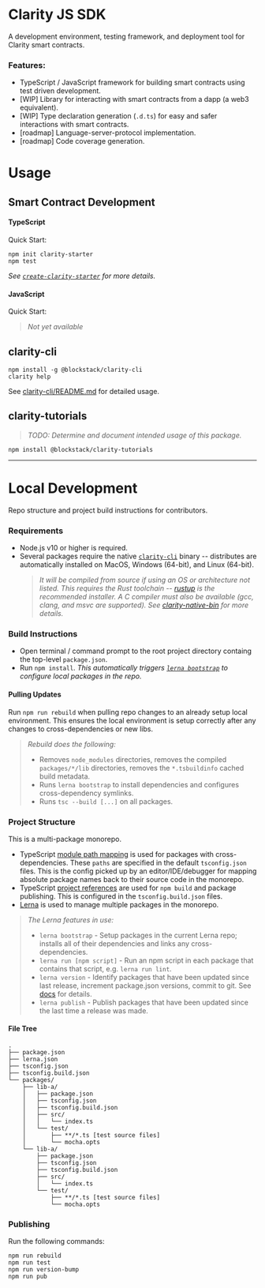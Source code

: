 # Clarity JS SDK

A development environment, testing framework, and deployment tool for Clarity smart contracts.

### Features:

- TypeScript / JavaScript framework for building smart contracts using test driven development.
- [WIP] Library for interacting with smart contracts from a dapp (a web3 equivalent).
- [WIP] Type declaration generation (`.d.ts`) for easy and safer interactions with smart contracts.
- [roadmap] Language-server-protocol implementation.
- [roadmap] Code coverage generation.


# Usage

## Smart Contract Development

#### TypeScript

Quick Start:
```
npm init clarity-starter
npm test
```

_See [`create-clarity-starter`](packages/create-clarity-starter/README.md) for more details._

#### JavaScript

Quick Start:

> _Not yet available_


## clarity-cli

```
npm install -g @blockstack/clarity-cli
clarity help
```

See [clarity-cli/README.md](packages/clarity-cli/README.md) for detailed usage. 

## clarity-tutorials

> _TODO: Determine and document intended usage of this package._

```
npm install @blockstack/clarity-tutorials
```

----

# Local Development

Repo structure and project build instructions for contributors. 

### Requirements
* Node.js v10 or higher is required. 
* Several packages require the native [`clarity-cli`](https://github.com/blockstack/blockstack-core/blob/develop/src/clarity_cli.rs) binary 
  -- distributes are automatically installed on MacOS, Windows (64-bit), and Linux (64-bit). 
  > _It will be compiled from source if using an OS or architecture not listed. 
  > This requires the Rust toolchain -- [rustup](https://rustup.rs/) is the recommended installer. 
  > A C compiler must also be available (gcc, clang, and msvc are supported). 
  > See [clarity-native-bin](packages/clarity-native-bin/README.md) for more details._

### Build Instructions

* Open terminal / command prompt to the root project directory containg the top-level `package.json`.
* Run `npm install`. _This automatically triggers [`lerna bootstrap`](https://github.com/lerna/lerna) to configure local packages in the repo._

#### Pulling Updates

Run `npm run rebuild` when pulling repo changes to an already setup local environment. This ensures the local environment is setup correctly after any changes to cross-dependencies or new libs. 
> _Rebuild does the following:_
> * Removes `node_modules` directories, removes the compiled `packages/*/lib` directories, removes the `*.tsbuildinfo` cached build metadata. 
> * Runs `lerna bootstrap` to install dependencies and configures cross-dependency symlinks. 
> * Runs `tsc --build [...]` on all packages. 


### Project Structure

This is a multi-package monorepo. 

* TypeScript [module path mapping](https://www.typescriptlang.org/docs/handbook/module-resolution.html#path-mapping) is used for packages with cross-dependencies. These `paths` are specified in the default `tsconfig.json` files. This is the config picked up by an editor/IDE/debugger for mapping absolute package names back to their source code in the monorepo. 
* TypeScript [project references](https://www.typescriptlang.org/docs/handbook/project-references.html) are used for `npm build` and package publishing. This is configured in the `tsconfig.build.json` files. 
* [Lerna](https://github.com/lerna/lerna) is used to manage multiple packages in the monorepo. 
> _The Lerna features in use:_
> * `lerna bootstrap` - Setup packages in the current Lerna repo; installs all of their dependencies and links any cross-dependencies.
> * `lerna run [npm script]` - Run an npm script in each package that contains that script, e.g. `lerna run lint`.
> * `lerna version` - Identify packages that have been updated since last release, increment package.json versions, commit to git. See [docs](https://github.com/lerna/lerna/tree/master/commands/version#readme) for details.
> * `lerna publish` - Publish packages that have been updated since the last time a release was made. 

#### File Tree

```
.
├── package.json
├── lerna.json
├── tsconfig.json
├── tsconfig.build.json
└── packages/
    ├── lib-a/
    │   ├── package.json
    │   ├── tsconfig.json
    │   ├── tsconfig.build.json
    │   ├── src/
    │   │   └── index.ts
    │   └── test/
    │       ├── **/*.ts [test source files]
    │       └── mocha.opts
    └── lib-a/
        ├── package.json
        ├── tsconfig.json
        ├── tsconfig.build.json
        ├── src/
        │   └── index.ts
        └── test/
            ├── **/*.ts [test source files]
            └── mocha.opts
```

### Publishing

Run the following commands:
```
npm run rebuild
npm run test
npm run version-bump
npm run pub
```
